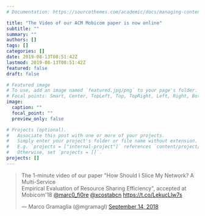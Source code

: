 ```yaml
---
# Documentation: https://sourcethemes.com/academic/docs/managing-content/

title: "The Video of our ACM Mobicom paper is now online"
subtitle: ""
summary: ""
authors: []
tags: []
categories: []
date: 2019-08-13T08:51:42Z
lastmod: 2019-08-13T08:51:42Z
featured: false
draft: false

# Featured image
# To use, add an image named `featured.jpg/png` to your page's folder.
# Focal points: Smart, Center, TopLeft, Top, TopRight, Left, Right, BottomLeft, Bottom, BottomRight.
image:
  caption: ""
  focal_point: ""
  preview_only: false

# Projects (optional).
#   Associate this post with one or more of your projects.
#   Simply enter your project's folder or file name without extension.
#   E.g. `projects = ["internal-project"]` references `content/project/deep-learning/index.md`.
#   Otherwise, set `projects = []`.
projects: []
---
```

<div class="center">

<blockquote class="twitter-tweet" data-lang="en"><p lang="en" dir="ltr">The 1-minute video of our paper &quot;How Should I Slice My Network? A Multi-Service<br>Empirical Evaluation of Resource Sharing Efficiency&quot;, accepted at Mobicom&#39;18 <a href="https://twitter.com/marc0_fi0re?ref_src=twsrc%5Etfw">@marc0_fi0re</a> <a href="https://twitter.com/xcostabcn?ref_src=twsrc%5Etfw">@xcostabcn</a>   <a href="https://t.co/LekucLlw7s">https://t.co/LekucLlw7s</a></p>&mdash; Marco Gramaglia (@mgramagl) <a href="https://twitter.com/mgramagl/status/1040541242998878209?ref_src=twsrc%5Etfw">September 14, 2018</a></blockquote>
<script async src="https://platform.twitter.com/widgets.js" charset="utf-8"></script>


</div>


